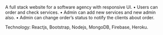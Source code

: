 A  full stack website for a software agency with responsive UI. 
•	Users can order and check services.
•	Admin can add new services and new admin also.
•	Admin can change order’s status to notify the clients about order.


Technology:  Reactjs, Bootstrap, Nodejs, MongoDB, Firebase, Heroku.
